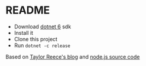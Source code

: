 # README

- Download [dotnet 6](https://dotnet.microsoft.com/en-us/) sdk
- Install it
- Clone this project
- Run `dotnet -c release`

Based on [Taylor Reece's blog](https://blog.reecemath.com/best-and-worst-wordle-words) and [node.js source code](https://github.com/taylorreece/wordle)
